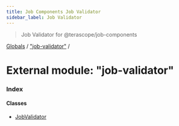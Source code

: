 ```yaml
---
title: Job Components Job Validator
sidebar_label: Job Validator
---
```


> Job Validator for @terascope/job-components

[Globals](../overview.md) / ["job-validator"](_job_validator_.md) /

# External module: "job-validator"

### Index

#### Classes

* [JobValidator](../classes/_job_validator_.jobvalidator.md)
